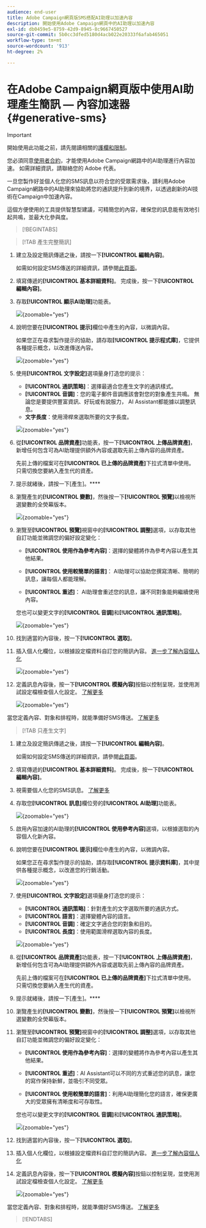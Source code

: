 ```yaml
---
audience: end-user
title: Adobe Campaign網頁版SMS搭配AI助理以加速內容
description: 開始使用Adobe Campaign網頁中的AI助理以加速內容
exl-id: db0459e5-8759-42d9-8945-8c9667450527
source-git-commit: 5b0cc3dfed5180d4acb022e20333f6afab465051
workflow-type: tm+mt
source-wordcount: '913'
ht-degree: 2%

---
```


# 在Adobe Campaign網頁版中使用AI助理產生簡訊 — 內容加速器 {#generative-sms}

>[!IMPORTANT]
>
>開始使用此功能之前，請先閱讀相關的[護欄和限制](generative-gs.md#generative-guardrails)。
></br>
>
>您必須同意[使用者合約](https://www.adobe.com/legal/licenses-terms/adobe-dx-gen-ai-user-guidelines.html)，才能使用Adobe Campaign網路中的AI助理進行內容加速。 如需詳細資訊，請聯絡您的 Adobe 代表。

一旦您製作好並個人化您的SMS訊息以符合您的受眾需求後，請利用Adobe Campaign網路中的AI助理來協助將您的通訊提升到新的境界，以透過創新的AI技術在Campaign中加速內容。

這個方便使用的工具提供智慧型建議，可精簡您的內容，確保您的訊息能有效地引起共鳴，並最大化參與度。

>[!BEGINTABS]

>[!TAB 產生完整簡訊]

1. 建立及設定簡訊傳遞之後，請按一下&#x200B;**[!UICONTROL 編輯內容]**。

   如需如何設定SMS傳送的詳細資訊，請參閱[此頁面](../sms/create-sms.md)。

1. 填寫傳遞的&#x200B;**[!UICONTROL 基本詳細資料]**。 完成後，按一下&#x200B;**[!UICONTROL 編輯內容]**。

1. 存取&#x200B;**[!UICONTROL 顯示AI助理]**&#x200B;功能表。

   ![](assets/sms-genai-1.png){zoomable="yes"}

1. 說明您要在&#x200B;**[!UICONTROL 提示]**&#x200B;欄位中產生的內容，以微調內容。

   如果您正在尋求製作提示的協助，請存取&#x200B;**[!UICONTROL 提示程式庫]**，它提供各種提示概念，以改進傳送內容。

   ![](assets/sms-genai-2.png){zoomable="yes"}

1. 使用&#x200B;**[!UICONTROL 文字設定]**&#x200B;選項量身打造您的提示：

   * **[!UICONTROL 通訊策略]**：選擇最適合您產生文字的通訊樣式。
   * **[!UICONTROL 音調]**：您的電子郵件音調應該會對您的對象產生共鳴。 無論您是要提供豐富資訊、好玩或有說服力， AI Assistant都能據以調整訊息。
   * **文字長度**：使用滑桿來選取所要的文字長度。

   ![](assets/sms-genai-3.png){zoomable="yes"}

1. 從&#x200B;**[!UICONTROL 品牌資產]**&#x200B;功能表，按一下&#x200B;**[!UICONTROL 上傳品牌資產]**，新增任何包含可為AI助理提供額外內容或選取先前上傳內容的品牌資產。

   先前上傳的檔案可在&#x200B;**[!UICONTROL 已上傳的品牌資產]**&#x200B;下拉式清單中使用。 只需切換您要納入產生代的資產。

1. 提示就緒後，請按一下[產生]。****

1. 瀏覽產生的&#x200B;**[!UICONTROL 變數]**，然後按一下&#x200B;**[!UICONTROL 預覽]**&#x200B;以檢視所選變數的全熒幕版本。

   ![](assets/sms-genai-4.png){zoomable="yes"}

1. 瀏覽至&#x200B;**[!UICONTROL 預覽]**&#x200B;視窗中的&#x200B;**[!UICONTROL 調整]**&#x200B;選項，以存取其他自訂功能並微調您的偏好設定變化：

   * **[!UICONTROL 使用作為參考內容]**：選擇的變體將作為參考內容以產生其他結果。

   * **[!UICONTROL 使用較簡單的語言]**： AI助理可以協助您撰寫清晰、簡明的訊息，讓每個人都能理解。

   * **[!UICONTROL 重述]**： AI助理會重述您的訊息，讓不同對象能夠繼續使用內容。

   您也可以變更文字的&#x200B;**[!UICONTROL 音調]**&#x200B;和&#x200B;**[!UICONTROL 通訊策略]**。

   ![](assets/sms-genai-5.png){zoomable="yes"}

1. 找到適當的內容後，按一下&#x200B;**[!UICONTROL 選取]**。

1. 插入個人化欄位，以根據設定檔資料自訂您的簡訊內容。 [進一步了解內容個人化](../personalization/personalize.md)

   ![](assets/sms-genai-5.png){zoomable="yes"}

1. 定義訊息內容後，按一下&#x200B;**[!UICONTROL 模擬內容]**&#x200B;按鈕以控制呈現，並使用測試設定檔檢查個人化設定。 [了解更多](../preview-test/preview-content.md)

   ![](assets/sms-genai-6.png){zoomable="yes"}

當您定義內容、對象和排程時，就能準備好SMS傳送。 [了解更多](../monitor/prepare-send.md)

>[!TAB 只產生文字]

1. 建立及設定簡訊傳遞之後，請按一下&#x200B;**[!UICONTROL 編輯內容]**。

   如需如何設定SMS傳送的詳細資訊，請參閱[此頁面](../sms/create-sms.md)。

1. 填寫傳遞的&#x200B;**[!UICONTROL 基本詳細資料]**。 完成後，按一下&#x200B;**[!UICONTROL 編輯內容]**。

1. 視需要個人化您的SMS訊息。 [了解更多](../sms/content-sms.md)

1. 存取您&#x200B;**[!UICONTROL 訊息]**&#x200B;欄位旁的&#x200B;**[!UICONTROL AI助理]**&#x200B;功能表。

   ![](assets/sms-text-1.png){zoomable="yes"}

1. 啟用內容加速的AI助理的&#x200B;**[!UICONTROL 使用參考內容]**&#x200B;選項，以根據選取的內容個人化新內容。

1. 說明您要在&#x200B;**[!UICONTROL 提示]**&#x200B;欄位中產生的內容，以微調內容。

   如果您正在尋求製作提示的協助，請存取&#x200B;**[!UICONTROL 提示資料庫]**，其中提供各種提示概念，以改進您的行銷活動。

   ![](assets/sms-text-2.png){zoomable="yes"}

1. 使用&#x200B;**[!UICONTROL 文字設定]**&#x200B;選項量身打造您的提示：

   * **[!UICONTROL 通訊策略]**：針對產生的文字選取所要的通訊方式。
   * **[!UICONTROL 語言]**：選擇變體內容的語言。
   * **[!UICONTROL 音調]**：確定文字適合您的對象和目的。
   * **[!UICONTROL 長度]**：使用範圍滑桿選取內容的長度。

   ![](assets/sms-text-3.png){zoomable="yes"}

1. 從&#x200B;**[!UICONTROL 品牌資產]**&#x200B;功能表，按一下&#x200B;**[!UICONTROL 上傳品牌資產]**，新增任何包含可為AI助理提供額外內容或選取先前上傳內容的品牌資產。

   先前上傳的檔案可在&#x200B;**[!UICONTROL 已上傳的品牌資產]**&#x200B;下拉式清單中使用。 只需切換您要納入產生代的資產。

1. 提示就緒後，請按一下[產生]。****

1. 瀏覽產生的&#x200B;**[!UICONTROL 變數]**，然後按一下&#x200B;**[!UICONTROL 預覽]**&#x200B;以檢視所選變數的全熒幕版本。

1. 瀏覽至&#x200B;**[!UICONTROL 預覽]**&#x200B;視窗中的&#x200B;**[!UICONTROL 調整]**&#x200B;選項，以存取其他自訂功能並微調您的偏好設定變化：

   * **[!UICONTROL 使用作為參考內容]**：選擇的變體將作為參考內容以產生其他結果。

   * **[!UICONTROL 重述]**：AI Assistant可以不同的方式重述您的訊息，讓您的寫作保持新鮮，並吸引不同受眾。

   * **[!UICONTROL 使用較簡單的語言]**：利用AI助理簡化您的語言，確保更廣大的受眾擁有清晰度和可存取性。

   您也可以變更文字的&#x200B;**[!UICONTROL 音調]**&#x200B;和&#x200B;**[!UICONTROL 通訊策略]**。

   ![](assets/sms-text-4.png){zoomable="yes"}

1. 找到適當的內容後，按一下&#x200B;**[!UICONTROL 選取]**。

1. 插入個人化欄位，以根據設定檔資料自訂您的簡訊內容。 [進一步了解內容個人化](../personalization/personalize.md)

1. 定義訊息內容後，按一下&#x200B;**[!UICONTROL 模擬內容]**&#x200B;按鈕以控制呈現，並使用測試設定檔檢查個人化設定。 [了解更多](../preview-test/preview-content.md)

   ![](assets/sms-text-5.png){zoomable="yes"}

當您定義內容、對象和排程時，就能準備好SMS傳送。 [了解更多](../monitor/prepare-send.md)

>[!ENDTABS]
